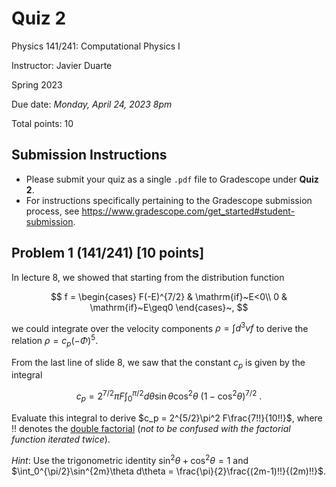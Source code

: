 # Quiz 2

Physics 141/241: Computational Physics I

Instructor: Javier Duarte

Spring 2023

Due date: _Monday, April 24, 2023 8pm_

Total points: 10

## Submission Instructions

-   Please submit your quiz as a single `.pdf` file to Gradescope under **Quiz 2**.
-   For instructions specifically pertaining to the Gradescope submission process, see https://www.gradescope.com/get_started#student-submission.


## Problem 1 (141/241) [10 points]
In lecture 8, we showed that starting from the distribution function

$$
f = \begin{cases} 
F(-E)^{7/2} & \mathrm{if}~E<0\\
0 & \mathrm{if}~E\geq0
\end{cases}~,
$$

we could integrate over the velocity components $\rho = \int d^3v f$ to derive the relation $\rho = c_p(-\Phi)^5$. 

From the last line of slide 8, we saw that the constant $c_p$ is given by the integral

$$
c_p = 2^{7/2}\pi F \int_{0}^{\pi/2}d\theta  \sin\theta \cos^2\theta~\left(1-\cos^2\theta\right)^{7/2}~.
$$

Evaluate this integral to derive $c_p = 2^{5/2}\pi^2 F\frac{7!!}{10!!}$, where $!!$ denotes the [double factorial](https://en.wikipedia.org/wiki/Double_factorial) (*not to be confused with the factorial function iterated twice*).

*Hint*: Use the trigonometric identity $\sin^2\theta + \cos^2\theta = 1$ and $\int_0^{\pi/2}\sin^{2m}\theta d\theta = \frac{\pi}{2}\frac{(2m-1)!!}{(2m)!!}$.
 